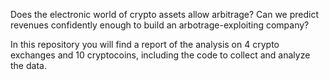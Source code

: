 Does the electronic world of crypto assets allow arbitrage? Can we predict revenues confidently enough to build an arbotrage-exploiting company?

In this repository you will find a report of the analysis on 4 crypto exchanges and 10 cryptocoins, including the code to collect and analyze the data.
